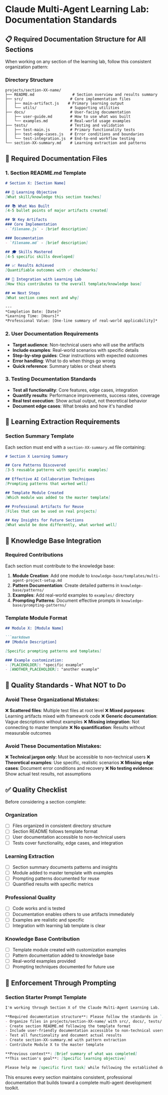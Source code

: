 # Claude Multi-Agent Learning Lab: Documentation Standards

## 📋 Required Documentation Structure for All Sections

When working on any section of the learning lab, follow this consistent organization pattern:

### Directory Structure
```
projects/section-XX-name/
├── README.md                 # Section overview and results summary
├── src/                     # Core implementation files
│   ├── main-artifact.js    # Primary learning output
│   └── utils/               # Supporting utilities
├── docs/                    # User-facing documentation
│   ├── user-guide.md        # How to use what was built
│   └── examples.md          # Real-world usage examples
├── tests/                   # Testing and validation
│   ├── test-main.js         # Primary functionality tests
│   ├── test-edge-cases.js   # Error conditions and boundaries
│   └── test-integration.js  # End-to-end workflow testing
└── section-XX-summary.md    # Learning extraction and patterns
```

## 📝 Required Documentation Files

### 1. Section README.md Template
```markdown
# Section X: [Section Name]

## 🎯 Learning Objective
[What skill/knowledge this section teaches]

## 📚 What Was Built
[4-5 bullet points of major artifacts created]

## 🛠️ Key Artifacts
### Core Implementation
- `filename.js` - [brief description]

### Documentation
- `filename.md` - [brief description]

## 🎓 Skills Mastered
[4-5 specific skills developed]

## 📈 Results Achieved
[Quantifiable outcomes with ✅ checkmarks]

## 🔗 Integration with Learning Lab
[How this contributes to the overall template/knowledge base]

## ⏭️ Next Steps
[What section comes next and why]

---
*Completion Date: [Date]*
*Learning Time: [Hours]*
*Professional Value: [One-line summary of real-world applicability]*
```

### 2. User Documentation Requirements
- **Target audience**: Non-technical users who will use the artifacts
- **Include examples**: Real-world scenarios with specific details
- **Step-by-step guides**: Clear instructions with expected outcomes
- **Error handling**: What to do when things go wrong
- **Quick reference**: Summary tables or cheat sheets

### 3. Testing Documentation Standards
- **Test all functionality**: Core features, edge cases, integration
- **Quantify results**: Performance improvements, success rates, coverage
- **Real test execution**: Show actual output, not theoretical behavior
- **Document edge cases**: What breaks and how it's handled

## 🎯 Learning Extraction Requirements

### Section Summary Template
Each section must end with a `section-XX-summary.md` file containing:

```markdown
# Section X Learning Summary

## Core Patterns Discovered
[3-5 reusable patterns with specific examples]

## Effective AI Collaboration Techniques
[Prompting patterns that worked well]

## Template Module Created
[Which module was added to the master template]

## Professional Artifacts for Reuse
[Files that can be used on real projects]

## Key Insights for Future Sections
[What would be done differently, what worked well]
```

## 🔗 Knowledge Base Integration

### Required Contributions
Each section must contribute to the knowledge base:

1. **Module Creation**: Add one module to `knowledge-base/templates/multi-agent-project-setup.md`
2. **Pattern Documentation**: Create detailed patterns in `knowledge-base/patterns/`
3. **Examples**: Add real-world examples to `examples/` directory
4. **Prompting Patterns**: Document effective prompts in `knowledge-base/prompting-patterns/`

### Template Module Format
```markdown
## Module X: [Module Name]

```markdown
## [Module Description]

[Specific prompting patterns and templates]

### Example customization:
- [PLACEHOLDER]: "specific example"
- [ANOTHER_PLACEHOLDER]: "another example"
```

## 🚫 Quality Standards - What NOT to Do

### Avoid These Organizational Mistakes:
❌ **Scattered files**: Multiple test files at root level
❌ **Mixed purposes**: Learning artifacts mixed with framework code
❌ **Generic documentation**: Vague descriptions without examples
❌ **Missing integration**: Not connecting to master template
❌ **No quantification**: Results without measurable outcomes

### Avoid These Documentation Mistakes:
❌ **Technical jargon only**: Must be accessible to non-technical users
❌ **Theoretical examples**: Use specific, realistic scenarios
❌ **Missing edge cases**: Document error conditions and recovery
❌ **No testing evidence**: Show actual test results, not assumptions

## ✅ Quality Checklist

Before considering a section complete:

### Organization
- [ ] Files organized in consistent directory structure
- [ ] Section README follows template format
- [ ] User documentation accessible to non-technical users
- [ ] Tests cover functionality, edge cases, and integration

### Learning Extraction
- [ ] Section summary documents patterns and insights
- [ ] Module added to master template with examples
- [ ] Prompting patterns documented for reuse
- [ ] Quantified results with specific metrics

### Professional Quality
- [ ] Code works and is tested
- [ ] Documentation enables others to use artifacts immediately
- [ ] Examples are realistic and specific
- [ ] Integration with learning lab template is clear

### Knowledge Base Contribution
- [ ] Template module created with customization examples
- [ ] Pattern documentation added to knowledge base
- [ ] Real-world examples provided
- [ ] Prompting techniques documented for future use

## 🎯 Enforcement Through Prompting

### Section Starter Prompt Template
```markdown
I'm working through Section X of the Claude Multi-Agent Learning Lab.

**Required documentation structure**: Please follow the standards in `.claude/DOCUMENTATION_STANDARDS.md`:
- Organize files in projects/section-XX-name/ with src/, docs/, tests/ subdirectories
- Create section README.md following the template format
- Include user-friendly documentation accessible to non-technical users
- Test all functionality and document actual results
- Create section-XX-summary.md with pattern extraction
- Contribute Module X to the master template

**Previous context**: [Brief summary of what was completed]
**This section's goal**: [Specific learning objective]

Please help me [specific first task] while following the established documentation standards.
```

This ensures every section maintains consistent, professional documentation that builds toward a complete multi-agent development toolkit.